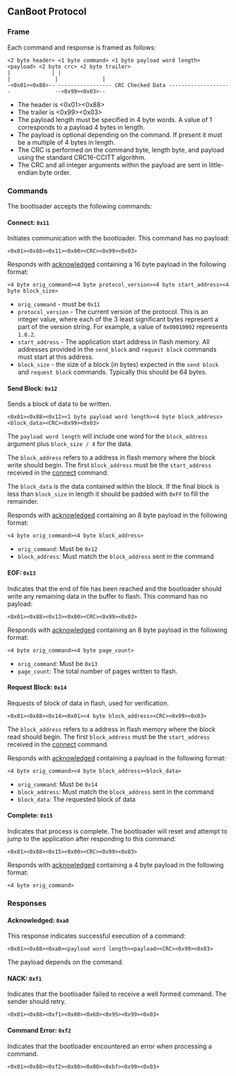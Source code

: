
## CanBoot Protocol

### Frame

Each command and response is framed as follows:

```
<2 byte header> <1 byte command> <1 byte payload word length> <payload> <2 byte crc> <2 byte trailer>
|             | |                                                     |              |              |
-<0x01><0x88>-- ----------------- CRC Checked Data --------------------              --<0x99><0x03>--
```

- The header is <0x01><0x88>
- The trailer is <0x99><0x03>
- The payload length must be specified in 4 byte words.  A value of 1
  corresponds to a payload 4 bytes in length.
- The payload is optional depending on the command. If present it must be a
  multiple of 4 bytes in length.
- The CRC is performed on the command byte, length byte, and payload using
  the standard CRC16-CCITT algorithm.
- The CRC and all integer arguments within the payload are sent in little-endian
  byte order.

### Commands

The bootloader accepts the following commands:

#### Connect: `0x11`

Initiates communication with the bootloader.  This command has no payload:

```
<0x01><0x88><0x11><0x00><CRC><0x99><0x03>
```

Responds with [acknowledged](#acknowledged-0xa0) containing a 16 byte payload
in the following format:

```
<4 byte orig_command><4 byte protocol_version><4 byte start_address><4 byte block_size>
```

- `orig_command` - must be `0x11`
- `protocol_version` - The current version of the protocol.  This is an integer
   value, where each of the 3 least significant bytes represent a part of the
   version string.  For example, a value of `0x00010002` represents `1.0.2`.
- `start_address` - The application start address in flash memory.  All addresses
  provided in the `send_block` and `request block` commands must start at this
  address.
- `block_size` - the size of a block (in bytes) expected in the `send block` and
  `request block` commands.  Typically this should be 64 bytes.


#### Send Block: `0x12`

Sends a block of data to be written.

```
<0x01><0x88><0x12><1 byte payload word length><4 byte block_address><block_data><CRC><0x99><0x03>
```
The `payload word length` will include one word for the `block_address` argument
plus `block_size / 4` for the data.

The `block_address` refers to a address in flash memory where the block write
should begin.  The first `block_address` must be the `start_address` received
in the [connect](#connect-0x11) command.

The `block_data` is the data contained within the block.  If the final block
is less than `block_size` in length it should be padded with `0xFF` to fill
the remainder.

Responds with [acknowledged](#acknowledged-0xa0) containing an 8 byte payload
in the following format:

```
<4 byte orig_command><4 byte block_address>
```

- `orig_command`: Must be `0x12`
- `block_address`: Must match the `block_address` sent in the command

#### EOF: `0x13`

Indicates that the end of file has been reached and the bootloader should
write any remaining data in the buffer to flash.  This command has no payload:

```
<0x01><0x88><0x13><0x00><CRC><0x99><0x03>
```

Responds with [acknowledged](#acknowledged-0xa0) containing an 8 byte payload
in the following format:

```
<4 byte orig_command><4 byte page_count>
```

- `orig_command`: Must be `0x13`
- `page_count`: The total number of pages written to flash.

#### Request Block: `0x14`

Requests of block of data in flash, used for verification.

```
<0x01><0x88><0x14><0x01><4 byte block_address><CRC><0x99><0x03>
```

The `block_address` refers to a address in flash memory where the block read
should begin.  The first `block_address` must be the `start_address` received
in the [connect](#connect-0x11) command.

Responds with [acknowledged](#acknowledged-0xa0) containing a payload
in the following format:

```
<4 byte orig_command><4 byte block_address><block_data>
```

- `orig_command`: Must be `0x14`
- `block_address`: Must match the `block_address` sent in the command
- `block_data`: The requested block of data


#### Complete: `0x15`

Indicates that process is complete.  The bootloader will reset and attempt
to jump to the application after responding to this command:

```
<0x01><0x88><0x15><0x00><CRC><0x99><0x03>
```

Responds with [acknowledged](#acknowledged-0xa0) containing a 4 byte payload
in the following format:

```
<4 byte orig_command>
```

### Responses

#### Acknowledged: `0xa0`

This response indicates successful execution of a command:

```
<0x01><0x88><0xa0><payload word length><payload><CRC><0x99><0x03>
```

The payload depends on the command.

#### NACK: `0xf1`

Indicates that the bootloader failed to receive a well formed command.
The sender should retry.

```
<0x01><0x88><0xf1><0x00><0x68><0x95><0x99><0x03>
```

#### Command Error: `0xf2`

Indicates that the bootloader encountered an error when processing
a command.

```
<0x01><0x88><0xf2><0x00><0x00><0xbf><0x99><0x03>
```
